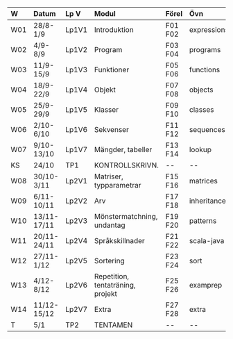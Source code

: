 | W   | Datum       | Lp V  | Modul                             | Förel   | Övn         | Lab             |
|:----|:------------|:------|:----------------------------------|:--------|:------------|:----------------|
| W01 | 28/8-1/9    | Lp1V1 | Introduktion                      | F01 F02 | expressions | kojo            |
| W02 | 4/9-8/9     | Lp1V2 | Program                           | F03 F04 | programs    | --              |
| W03 | 11/9-15/9   | Lp1V3 | Funktioner                        | F05 F06 | functions   | irritext        |
| W04 | 18/9-22/9   | Lp1V4 | Objekt                            | F07 F08 | objects     | blockmole       |
| W05 | 25/9-29/9   | Lp1V5 | Klasser                           | F09 F10 | classes     | blockbattle     |
| W06 | 2/10-6/10   | Lp1V6 | Sekvenser                         | F11 F12 | sequences   | shuffle         |
| W07 | 9/10-13/10  | Lp1V7 | Mängder, tabeller                 | F13 F14 | lookup      | words           |
| KS  | 24/10       | TP1   | KONTROLLSKRIVN.                   | --      | --          | --              |
| W08 | 30/10-3/11  | Lp2V1 | Matriser, typparametrar           | F15 F16 | matrices    | life            |
| W09 | 6/11-10/11  | Lp2V2 | Arv                               | F17 F18 | inheritance | turtlerace-team |
| W10 | 13/11-17/11 | Lp2V3 | Mönstermatchning, undantag        | F19 F20 | patterns    | music           |
| W11 | 20/11-24/11 | Lp2V4 | Språkskillnader                   | F21 F22 | scala-java  | javatext        |
| W12 | 27/11-1/12  | Lp2V5 | Sortering                         | F23 F24 | sort        | survey          |
| W13 | 4/12-8/12   | Lp2V6 | Repetition, tentaträning, projekt | F25 F26 | examprep    | Projekt         |
| W14 | 11/12-15/12 | Lp2V7 | Extra                             | F27 F28 | extra       | --              |
| T   | 5/1         | TP2   | TENTAMEN                          | --      | --          | --              |